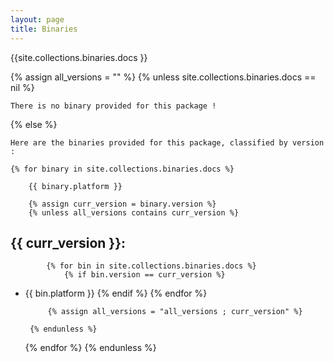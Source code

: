 ```yaml
---
layout: page
title: Binaries
---
```



{{site.collections.binaries.docs }}

{% assign all_versions = "" %}
{% unless site.collections.binaries.docs == nil %}

	There is no binary provided for this package ! 

{% else %}

	Here are the binaries provided for this package, classified by version :

	{% for binary in site.collections.binaries.docs %}

		{{ binary.platform }}

		{% assign curr_version = binary.version %}
		{% unless all_versions contains curr_version %}

## {{ curr_version }}: 
			{% for bin in site.collections.binaries.docs %}
				{% if bin.version == curr_version %}
 + {{ bin.platform }}
				{% endif %}
			{% endfor %}
			
			{% assign all_versions = "all_versions ; curr_version" %}

		{% endunless %}
	{% endfor %}
{% endunless %}




